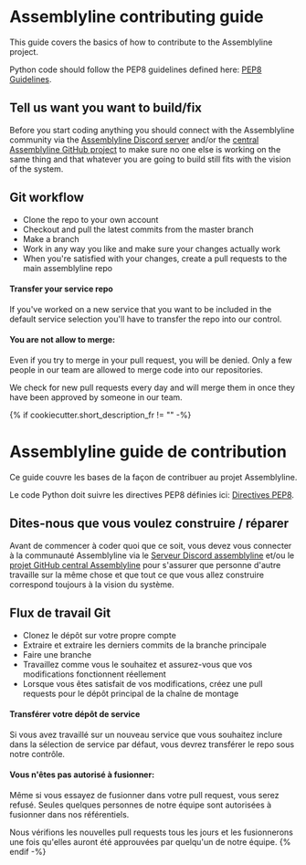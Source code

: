# Assemblyline contributing guide

This guide covers the basics of how to contribute to the Assemblyline project.

Python code should follow the PEP8 guidelines defined here:
[PEP8 Guidelines](https://www.python.org/dev/peps/pep-0008/).

## Tell us want you want to build/fix

Before you start coding anything you should connect with the Assemblyline community via the
[Assemblyline Discord server](https://discord.gg/GUAy9wErNu) and/or the
[central Assemblyline GitHub project](https://github.com/CybercentreCanada/assemblyline/issues) to make sure no one
else is working on the same thing and that whatever you are going to build still fits with the vision of the system.

## Git workflow

- Clone the repo to your own account
- Checkout and pull the latest commits from the master branch
- Make a branch
- Work in any way you like and make sure your changes actually work
- When you're satisfied with your changes, create a pull requests to the main assemblyline repo

#### Transfer your service repo

If you've worked on a new service that you want to be included in the default service selection you'll have to transfer
the repo into our control.

#### You are not allow to merge:

Even if you try to merge in your pull request, you will be denied. Only a few people in our team are allowed to merge
code into our repositories.

We check for new pull requests every day and will merge them in once they have been approved by someone in our team.

{% if cookiecutter.short_description_fr != "" -%}

# Assemblyline guide de contribution

Ce guide couvre les bases de la façon de contribuer au projet Assemblyline.

Le code Python doit suivre les directives PEP8 définies ici:
[Directives PEP8](https://www.python.org/dev/peps/pep-0008/).

## Dites-nous que vous voulez construire / réparer

Avant de commencer à coder quoi que ce soit, vous devez vous connecter à la communauté Assemblyline via le
[Serveur Discord assemblyline](https://discord.gg/GUAy9wErNu) et/ou le
[projet GitHub central Assemblyline](https://github.com/CybercentreCanada/assemblyline/issues) pour s'assurer que
personne d'autre travaille sur la même chose et que tout ce que vous allez construire correspond toujours à la vision
du système.

## Flux de travail Git

- Clonez le dépôt sur votre propre compte
- Extraire et extraire les derniers commits de la branche principale
- Faire une branche
- Travaillez comme vous le souhaitez et assurez-vous que vos modifications fonctionnent réellement
- Lorsque vous êtes satisfait de vos modifications, créez une pull requests pour le dépôt principal de la chaîne de
  montage

#### Transférer votre dépôt de service

Si vous avez travaillé sur un nouveau service que vous souhaitez inclure dans la sélection de service par défaut, vous
devrez transférer le repo sous notre contrôle.

#### Vous n'êtes pas autorisé à fusionner:

Même si vous essayez de fusionner dans votre pull request, vous serez refusé. Seules quelques personnes de notre équipe
sont autorisées à fusionner dans nos référentiels.

Nous vérifions les nouvelles pull requests tous les jours et les fusionnerons une fois qu'elles auront été approuvées
par quelqu'un de notre équipe.
{% endif -%}
